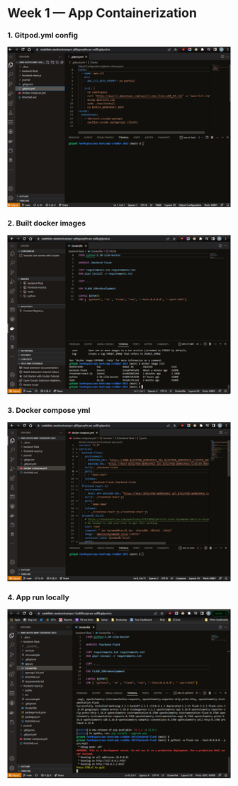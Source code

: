 # Week 1 — App Containerization

### 1. Gitpod.yml config
![Gitpod.yml in the home directory](assets/Gitpod.yml.png)

### 2. Built docker images
![Docker image list on gitpod.io](assets/DockerImagelist.png)

### 3. Docker compose yml
![Docker compose yml file](assets/DockerCompose.yml.png)

### 4. App run locally
![Backend Flask App Run](assets/BackendFlaskAppRun.png)

